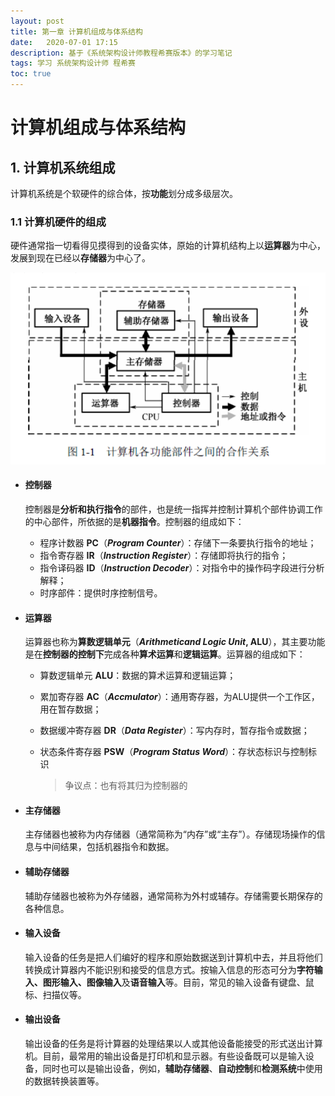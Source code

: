 ```yaml
---
layout: post
title: 第一章 计算机组成与体系结构
date:   2020-07-01 17:15
description: 基于《系统架构设计师教程希赛版本》的学习笔记
tags: 学习 系统架构设计师 程希赛
toc: true
---
```


# 计算机组成与体系结构

## 1. 计算机系统组成

​	计算机系统是个软硬件的综合体，按**功能**划分成多级层次。

### 1.1 计算机硬件的组成

​	硬件通常指一切看得见摸得到的设备实体，原始的计算机结构上以**运算器**为中心，发展到现在已经以**存储器**为中心了。

![计算机各功能件的合作关系](../assets/images/2020-07-01-第一章-计算机组成与体系结构/QQ截图20200705173441.png)

* #### 控制器

  控制器是**分析和执行指令**的部件，也是统一指挥并控制计算机个部件协调工作的中心部件，所依据的是**机器指令**。控制器的组成如下：

  * 程序计数器 **PC**（***Program Counter***）：存储下一条要执行指令的地址；
  * 指令寄存器 **IR**（***Instruction Register***）：存储即将执行的指令；
  * 指令译码器 **ID**（***Instruction Decoder***）：对指令中的操作码字段进行分析解释；
  * 时序部件：提供时序控制信号。

* #### 运算器

  运算器也称为**算数逻辑单元**（***Arithmeticand Logic Unit*, ALU**），其主要功能是在**控制器的控制下**完成各种**算术运算**和**逻辑运算**。运算器的组成如下：

  * 算数逻辑单元 **ALU**：数据的算术运算和逻辑运算；

  * 累加寄存器 **AC**（***Accmulator***）：通用寄存器，为ALU提供一个工作区，用在暂存数据；

  * 数据缓冲寄存器 **DR**（***Data Register***）：写内存时，暂存指令或数据；

  * 状态条件寄存器 **PSW**（***Program Status Word***）：存状态标识与控制标识

    > 争议点：也有将其归为控制器的

* #### 主存储器

  主存储器也被称为内存储器（通常简称为“内存”或“主存”）。存储现场操作的信息与中间结果，包括机器指令和数据。

* #### 辅助存储器

  辅助存储器也被称为外存储器，通常简称为外村或辅存。存储需要长期保存的各种信息。

* #### 输入设备

  输入设备的任务是把人们编好的程序和原始数据送到计算机中去，并且将他们转换成计算器内不能识别和接受的信息方式。按输入信息的形态可分为**字符输入、图形输入、图像输入**及**语音输入**等。目前，常见的输入设备有键盘、鼠标、扫描仪等。

* #### 输出设备

  输出设备的任务是将计算器的处理结果以人或其他设备能接受的形式送出计算机。目前，最常用的输出设备是打印机和显示器。有些设备既可以是输入设备，同时也可以是输出设备，例如，**辅助存储器**、**自动控制**和**检测系统**中使用的数据转换装置等。